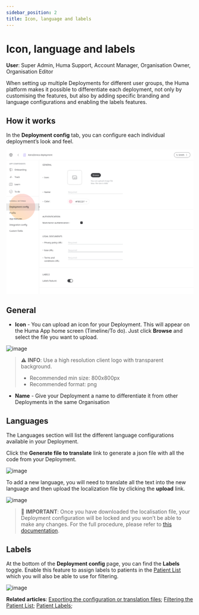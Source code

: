 ```yaml
---
sidebar_position: 2
title: Icon, language and labels 
---
```

# Icon, language and labels
**User**: Super Admin, Huma Support, Account Manager, Organisation Owner, Organisation Editor

When setting up multiple Deployments for different user groups, the Huma platform makes it possible to differentiate each deployment, not only by customising the features, but also by adding specific branding and language configurations and enabling the labels features.
## How it works​
In the **Deployment config** tab, you can configure each individual deployment’s look and feel.

![image](./assets/IconLanguage01.png)

## General
- **Icon** - You can upload an icon for your Deployment. This will appear on the Huma App home screen (Timeline/To do). Just click **Browse** and select the file you want to upload.

![image](./assets/IconLanguage02.png)

> ⚠️ **INFO**: Use a high resolution client logo with transparent background.
> - Recommended min size: 800x800px
> - Recommended format: png


- **Name** - Give your Deployment a name to differentiate it from other Deployments in the same Organisation
## Languages
The Languages section will list the different language configurations available in your Deployment. 

Click the **Generate file to translate** link to generate a json file with all the code from your Deployment. 

![image](./assets/IconLanguage03.png)

To add a new language, you will need to translate all the text into the new language and then upload the localization file by clicking the **upload** link.

![image](./assets/IconLanguage04.png)

> 🛑 **IMPORTANT**: Once you have downloaded the localisation file, your Deployment configuration will be locked and you won’t be able to make any changes. For the full procedure, please refer to [this documentation](https://humatherapeutics.atlassian.net/wiki/spaces/DO/pages/3298689083/How-To+Log+a+Translation+Request).

## Labels
At the bottom of the **Deployment config** page, you can find the **Labels** toggle. Enable this feature to assign labels to patients in the [Patient List](../../../clinician-portal/managing-patients/patient-list.md) which you will also be able to use for filtering.

![image](./assets/IconLanguage05.png)

**Related articles**: [Exporting the configuration or translation files](../tools-and-navigation/exporting-config-or-localization-files.md); [Filtering the Patient List](/clinician-portal/managing-patients/patient-list.md); [Patient Labels](/clinician-portal/managing-patients/patient-labels.md);
